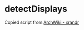 # detectDisplays

Copied script from [ArchWiki - xrandr](https://wiki.archlinux.jp/index.php/Xrandr#.E4.BE.8B_3a)

